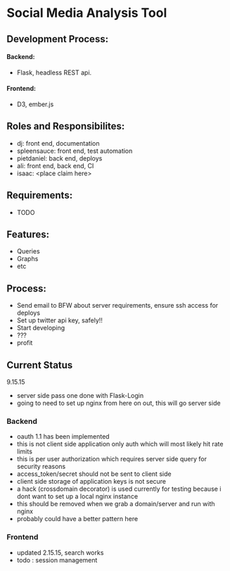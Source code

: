 # Social Media Analysis Tool

## Development Process:

#### Backend:
- Flask, headless REST api. 

#### Frontend:
- D3, ember.js

## Roles and Responsibilites:
- dj: front end, documentation
- spleensauce: front end, test automation
- pietdaniel: back end, deploys
- ali: front end, back end, CI
- isaac: \<place claim here\>

## Requirements:
- TODO

## Features:
- Queries
- Graphs
- etc

## Process:
- Send email to BFW about server requirements, ensure ssh access for deploys
- Set up twitter api key, safely!!
- Start developing
- ???
- profit

## Current Status

9.15.15
- server side pass one done with Flask-Login
- going to need to set up nginx from here on out, this will go server side

### Backend

- oauth 1.1 has been implemented
- this is not client side application only auth which will most likely hit rate limits
- this is per user authorization which requires server side query for security reasons
 - access_token/secret should not be sent to client side
 - client side storage of application keys is not secure
- a hack (crossdomain decorator) is used currently for testing because i dont want to set up a local nginx instance
 - this should be removed when we grab a domain/server and run with nginx
 - probably could have a better pattern here

### Frontend

- updated 2.15.15, search works
- todo : session management


